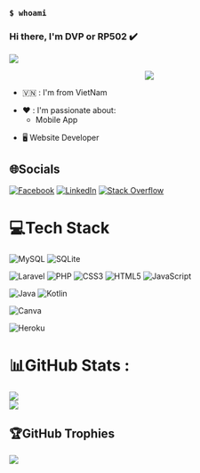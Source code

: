 ### `$ whoami`

### Hi there, I'm DVP or RP502 ✔️


<img src="https://user-images.githubusercontent.com/73097560/115834477-dbab4500-a447-11eb-908a-139a6edaec5c.gif">

<p align="center" color="#36BCF7FF"><img src="https://readme-typing-svg.herokuapp.com?lines=I'm+a+Mobile+Application+Developer;I'm+a+Full+Stack+Developer;I'm+a+Blogger"></p>

- 🇻🇳 : I'm from VietNam
<!-- - 👀 : Here is <a href="https://www.ltp110.tk">my personal website</a>
- ✍️ : There is <a href="https://www.crf-blogger.gq">my blog and articles</a> -->
- ❤️ : I'm passionate about:
  -  Mobile App
<!--   - 🪐 Operating Systems (Windows & Linux) -->
  - 🖥️ Website Developer

## 🌐Socials
 [![Facebook](https://img.shields.io/badge/Facebook-%231877F2.svg?logo=Facebook&logoColor=white)](https://facebook.com/https://www.facebook.com/PhuongDinh02) [![LinkedIn](https://img.shields.io/badge/LinkedIn-%230077B5.svg?logo=linkedin&logoColor=white)](https://linkedin.com/in/https://www.linkedin.com/in/%C4%91inh-vi%E1%BB%87t-ph%C6%B0%C6%A1ng-9a1923265/) [![Stack Overflow](https://img.shields.io/badge/-Stackoverflow-FE7A16?logo=stack-overflow&logoColor=white)](https://stackoverflow.com/users/user21191442) 

# 💻Tech Stack
![MySQL](https://img.shields.io/badge/mysql-%2300f.svg?style=for-the-badge&logo=mysql&logoColor=white) ![SQLite](https://img.shields.io/badge/sqlite-%2307405e.svg?style=for-the-badge&logo=sqlite&logoColor=white)<br>

![Laravel](https://img.shields.io/badge/laravel-%23FF2D20.svg?style=for-the-badge&logo=laravel&logoColor=white)
![PHP](https://img.shields.io/badge/php-%23777BB4.svg?style=for-the-badge&logo=php&logoColor=white)
![CSS3](https://img.shields.io/badge/css3-%231572B6.svg?style=for-the-badge&logo=css3&logoColor=white)
![HTML5](https://img.shields.io/badge/html5-%23E34F26.svg?style=for-the-badge&logo=html5&logoColor=white)
![JavaScript](https://img.shields.io/badge/javascript-%23323330.svg?style=for-the-badge&logo=javascript&logoColor=%23F7DF1E)<br>

![Java](https://img.shields.io/badge/java-%23ED8B00.svg?style=for-the-badge&logo=java&logoColor=white) 
![Kotlin](https://img.shields.io/badge/kotlin-%230095D5.svg?style=for-the-badge&logo=kotlin&logoColor=white) <br>

![Canva](https://img.shields.io/badge/Canva-%2300C4CC.svg?style=for-the-badge&logo=Canva&logoColor=white) <br>

![Heroku](https://img.shields.io/badge/heroku-%23430098.svg?style=for-the-badge&logo=heroku&logoColor=white)
# 📊GitHub Stats :
![](https://github-readme-stats.vercel.app/api?username=RP502&theme=chartreuse-dark&hide_border=true&include_all_commits=true&count_private=true)<br/>
![](https://github-readme-streak-stats.herokuapp.com/?user=RP502&theme=chartreuse-dark&hide_border=true)


## 🏆GitHub Trophies
![](https://github-trophies.vercel.app/?username=RP502&theme=matrix&no-frame=false&no-bg=false&margin-w=4)


